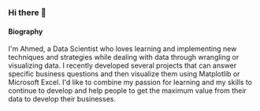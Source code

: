### Hi there 👋
#### Biography
I'm Ahmed, a Data Scientist who loves learning and implementing new techniques and strategies while dealing with data through wrangling or visualizing data. I recently developed several projects that can answer specific business questions and then visualize them using Matplotlib or Microsoft Excel. I'd like to combine my passion for learning and my skills to continue to develop and help people to get the maximum value from their data to develop their businesses.

<!--
**AhmedGamal0100/AhmedGamal0100** is a ✨ _special_ ✨ repository because its `README.md` (this file) appears on your GitHub profile.

Here are some ideas to get you started:

- 🔭 I’m currently working on ...
- 🌱 I’m currently learning ...
- 👯 I’m looking to collaborate on ...
- 🤔 I’m looking for help with ...
- 💬 Ask me about ...
- 📫 How to reach me: ...
- 😄 Pronouns: ...
- ⚡ Fun fact: ...
-->
